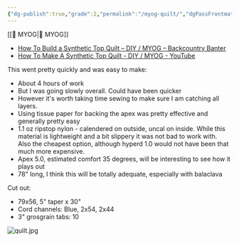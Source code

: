 ```yaml
---
{"dg-publish":true,"grade":2,"permalink":"/myog-quilt/","dgPassFrontmatter":true}
---
```



[[📘 MYOG\|📘 MYOG]]

* [How To Build a Synthetic Top Quilt – DIY / MYOG – Backcountry Banter](https://backcountrybanter.com/how-to-build-a-synthetic-top-quilt-diy-myog/)
* [How To Make A Synthetic Top Quilt - DIY / MYOG - YouTube](https://www.youtube.com/watch?v=be4ciUndiBg)

This went pretty quickly and was easy to make:

* About 4 hours of work
* But I was going slowly overall. Could have been quicker
* However it's worth taking time sewing to make sure I am catching all layers.
* Using tissue paper for backing the apex was pretty effective and generally pretty easy
* 1.1 oz ripstop nylon - calendered on outside, uncal on inside. While this material is lightweight and a bit slippery it was not bad to work with. Also the cheapest option, although hyperd 1.0 would not have been that much more expensive.
* Apex 5.0, estimated comfort 35 degrees, will be interesting to see how it plays out
* 78" long, I think this will be totally adequate, especially with balaclava

Cut out:

* 79x56, 5" taper x 30"
* Cord channels: Blue, 2x54, 2x44
* 3" grosgrain tabs: 10

![quilt.jpg](/img/user/98-attachments/quilt.jpg)